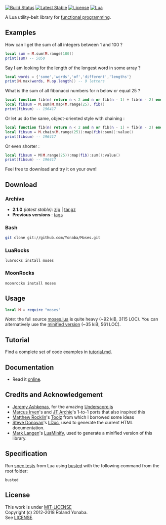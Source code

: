 [![Build Status](https://travis-ci.org/Yonaba/Moses.png)](https://travis-ci.org/Yonaba/Moses)
[![Latest Stable](https://img.shields.io/badge/Latest_Stable-2.1.0-blue.svg)](https://github.com/Yonaba/Moses/releases/tag/Moses-2.1.0-1)
[![License](http://img.shields.io/badge/Licence-MIT-brightgreen.svg)](LICENSE)
[![Lua](https://img.shields.io/badge/Lua-5.1%2C%205.2%2C%205.3%2C%20JIT-blue.svg)]()

A Lua utility-belt library for [functional programming](http://en.wikipedia.org/wiki/Functional_programming).<br/>

## Examples

How can I get the sum of all integers between 1 and 100 ?

```lua
local sum = M.sum(M.range(100))
print(sum) -- 5050
````
Say I am looking for the length of the longest word in some array ?

```lua
local words = {'some','words','of','different','lengths'}
print(M.max(words, M.op.length)) -- 9 letters
````

What is the sum of all fibonacci numbers for n below or equal 25 ?

```lua
local function fib(n) return n < 2 and n or fib(n - 1) + fib(n - 2) end
local fibsum = M.sum(M.map(M.range(25), fib))
print(fibsum) -- 196417
````

Or let us do the same, object-oriented style with chaining :

```lua
local function fib(n) return n < 2 and n or fib(n - 1) + fib(n - 2) end
local fibsum = M.chain(M.range(25)):map(fib):sum():value()
print(fibsum) -- 196417
````

Or even shorter :

```lua
local fibsum = M(M.range(25)):map(fib):sum():value()
print(fibsum) -- 196417
````

Feel free to download and try it on your own!

## Download

### Archive
* __2.1.0__ *(latest stable)*: [zip](http://github.com/Yonaba/Moses/archive/Moses-2.1.0-1.zip) | [tar.gz](http://github.com/Yonaba/Moses/archive/Moses-2.1.0-1.tar.gz) 
* __Previous versions__ : [tags](http://github.com/Yonaba/Moses/tags)

### Bash

```bash
git clone git://github.com/Yonaba/Moses.git
````

### LuaRocks

````
luarocks install moses
````

### MoonRocks

````
moonrocks install moses
````

## Usage

```lua
local M = require "moses"
````

*Note:* the full source [moses.lua](https://github.com/Yonaba/Moses/blob/master/moses.lua) is quite heavy (~92 kiB, 3115 LOC). You can alternatively use the [minified version](https://github.com/Yonaba/Moses/blob/master/moses_min.lua) (~35 kiB, 561 LOC).

## Tutorial

Find a complete set of code examples in [tutorial.md](https://github.com/Yonaba/Moses/blob/master/doc/tutorial.md).
  
## Documentation

* Read it [online](http://yonaba.github.io/Moses/doc).

## Credits and Acknowledgement

* [Jeremy Ashkenas](https://github.com/jashkenas), for the amazing [Underscore.js](http://documentcloud.github.com/underscore/)
* [Marcus Irven](http://mirven.github.com/underscore.lua/)'s and [JT Archie](https://github.com/jtarchie/underscore-lua)'s 1-to-1 ports that also inspired this
* [Matthew Rocklin](https://github.com/mrocklin)'s [Toolz](https://github.com/pytoolz/toolz/) from which I borrowed some ideas
* [Steve Donovan](https://github.com/stevedonovan)'s [LDoc](https://github.com/stevedonovan/ldoc/), used to generate the current HTML documentation.
* [Mark Langen](https://github.com/stravant)'s [LuaMinify](https://github.com/stravant/LuaMinify/), used to generate a minified version of this library.

## Specification

Run [spec tests](https://github.com/Yonaba/Moses/blob/master/spec) from Lua using [busted](https://github.com/Olivine-Labs/busted/) with the following command from the root folder:

````
busted
````

## License

This work is under [MIT-LICENSE](http://www.opensource.org/licenses/mit-license.php)<br/>
Copyright (c) 2012-2018 Roland Yonaba. <br/>
See [LICENSE](LICENSE).


